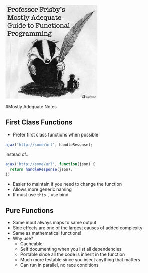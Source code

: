 <img src="img/badger.png" height="300px">

#Mostly Adequate Notes

## First Class Functions

- Prefer first class functions when possible

```javascript
ajax('http://some/url', handleResonse);
```

instead of...

```JavaScript
ajax('http://some/url', function(json) {
  return handleResponse(json);
})
```
- Easier to maintain if you need to change the function
- Allows more generic naming
- If must use ```this ```, use bind


## Pure Functions

- Same input always maps to same output
- Side effects are one of the largest causes of added complexity
- Same as mathematical functions!
- Why use?
  - Cacheable
  - Self documenting when you list all dependencies
  - Portable since all the code is inherit in the function
  - Much more testable since you inject anything that matters
  - Can run in parallel, no race conditions

